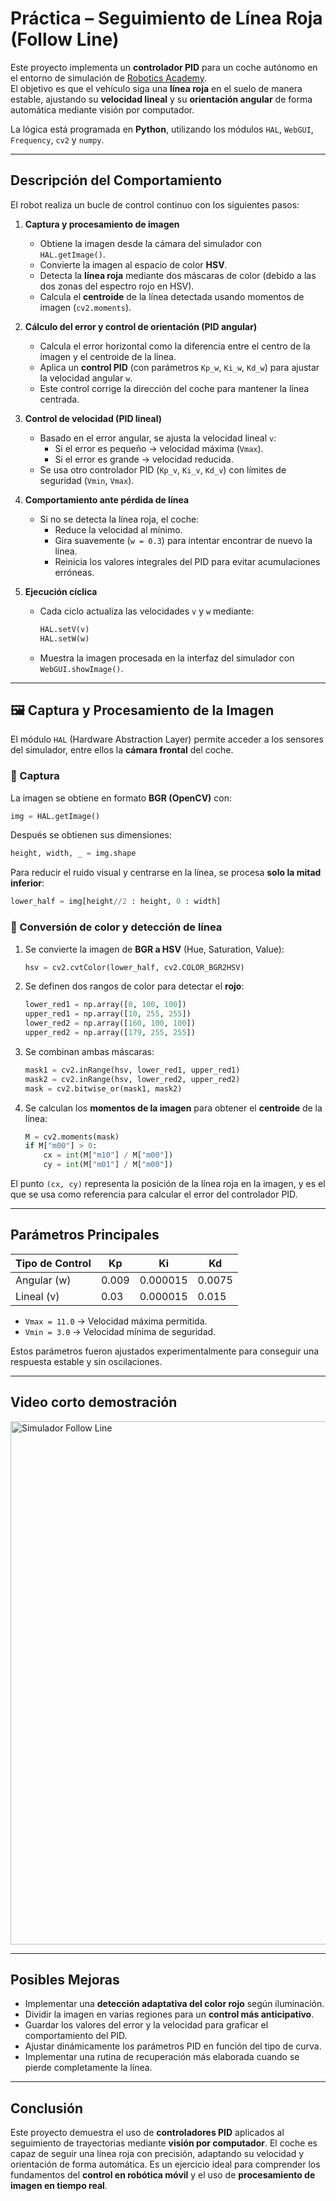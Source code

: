 # Práctica – Seguimiento de Línea Roja (Follow Line)

Este proyecto implementa un **controlador PID** para un coche autónomo en el entorno de simulación de [Robotics Academy](https://jderobot.github.io/RoboticsAcademy/exercises/AutonomousCars/follow_line/).  
El objetivo es que el vehículo siga una **línea roja** en el suelo de manera estable, ajustando su **velocidad lineal** y su **orientación angular** de forma automática mediante visión por computador.

La lógica está programada en **Python**, utilizando los módulos `HAL`, `WebGUI`, `Frequency`, `cv2` y `numpy`.

---

## Descripción del Comportamiento

El robot realiza un bucle de control continuo con los siguientes pasos:

1. **Captura y procesamiento de imagen**

   * Obtiene la imagen desde la cámara del simulador con `HAL.getImage()`.
   * Convierte la imagen al espacio de color **HSV**.
   * Detecta la **línea roja** mediante dos máscaras de color (debido a las dos zonas del espectro rojo en HSV).
   * Calcula el **centroide** de la línea detectada usando momentos de imagen (`cv2.moments`).

2. **Cálculo del error y control de orientación (PID angular)**

   * Calcula el error horizontal como la diferencia entre el centro de la imagen y el centroide de la línea.
   * Aplica un **control PID** (con parámetros `Kp_w`, `Ki_w`, `Kd_w`) para ajustar la velocidad angular `w`.
   * Este control corrige la dirección del coche para mantener la línea centrada.

3. **Control de velocidad (PID lineal)**

   * Basado en el error angular, se ajusta la velocidad lineal `v`:
     - Si el error es pequeño → velocidad máxima (`Vmax`).
     - Si el error es grande → velocidad reducida.
   * Se usa otro controlador PID (`Kp_v`, `Ki_v`, `Kd_v`) con límites de seguridad (`Vmin`, `Vmax`).

4. **Comportamiento ante pérdida de línea**

   * Si no se detecta la línea roja, el coche:
     - Reduce la velocidad al mínimo.
     - Gira suavemente (`w = 0.3`) para intentar encontrar de nuevo la línea.
     - Reinicia los valores integrales del PID para evitar acumulaciones erróneas.

5. **Ejecución cíclica**

   * Cada ciclo actualiza las velocidades `v` y `w` mediante:
     ```python
     HAL.setV(v)
     HAL.setW(w)
     ```
   * Muestra la imagen procesada en la interfaz del simulador con `WebGUI.showImage()`.

---

## 🖼️ Captura y Procesamiento de la Imagen

El módulo `HAL` (Hardware Abstraction Layer) permite acceder a los sensores del simulador, entre ellos la **cámara frontal** del coche.

### 🔹 Captura

La imagen se obtiene en formato **BGR (OpenCV)** con:
```python
img = HAL.getImage()
````

Después se obtienen sus dimensiones:

```python
height, width, _ = img.shape
```

Para reducir el ruido visual y centrarse en la línea, se procesa **solo la mitad inferior**:

```python
lower_half = img[height//2 : height, 0 : width]
```

### 🔹 Conversión de color y detección de línea

1. Se convierte la imagen de **BGR a HSV** (Hue, Saturation, Value):

   ```python
   hsv = cv2.cvtColor(lower_half, cv2.COLOR_BGR2HSV)
   ```

2. Se definen dos rangos de color para detectar el **rojo**:

   ```python
   lower_red1 = np.array([0, 100, 100])
   upper_red1 = np.array([10, 255, 255])
   lower_red2 = np.array([160, 100, 100])
   upper_red2 = np.array([179, 255, 255])
   ```

3. Se combinan ambas máscaras:

   ```python
   mask1 = cv2.inRange(hsv, lower_red1, upper_red1)
   mask2 = cv2.inRange(hsv, lower_red2, upper_red2)
   mask = cv2.bitwise_or(mask1, mask2)
   ```

4. Se calculan los **momentos de la imagen** para obtener el **centroide** de la línea:

   ```python
   M = cv2.moments(mask)
   if M["m00"] > 0:
       cx = int(M["m10"] / M["m00"])
       cy = int(M["m01"] / M["m00"])
   ```

El punto `(cx, cy)` representa la posición de la línea roja en la imagen, y es el que se usa como referencia para calcular el error del controlador PID.

---

## Parámetros Principales

| Tipo de Control | Kp    | Ki       | Kd     |
| --------------- | ----- | -------- | ------ |
| Angular (w)     | 0.009 | 0.000015 | 0.0075 |
| Lineal (v)      | 0.03  | 0.000015 | 0.015  |

* `Vmax = 11.0` → Velocidad máxima permitida.
* `Vmin = 3.0` → Velocidad mínima de seguridad.

Estos parámetros fueron ajustados experimentalmente para conseguir una respuesta estable y sin oscilaciones.

---

## Video corto demostración

<a href="https://jderobot.github.io/RoboticsAcademy/exercises/AutonomousCars/follow_line/">
  <img 
    width="1717" 
    height="837" 
    alt="Simulador Follow Line" 
    src="https://jderobot.github.io/RoboticsAcademy/assets/follow_line.png" 
    style="cursor: pointer;"
  />
</a>

---

## Posibles Mejoras

* Implementar una **detección adaptativa del color rojo** según iluminación.
* Dividir la imagen en varias regiones para un **control más anticipativo**.
* Guardar los valores del error y la velocidad para graficar el comportamiento del PID.
* Ajustar dinámicamente los parámetros PID en función del tipo de curva.
* Implementar una rutina de recuperación más elaborada cuando se pierde completamente la línea.

---

## Conclusión

Este proyecto demuestra el uso de **controladores PID** aplicados al seguimiento de trayectorias mediante **visión por computador**.
El coche es capaz de seguir una línea roja con precisión, adaptando su velocidad y orientación de forma automática.
Es un ejercicio ideal para comprender los fundamentos del **control en robótica móvil** y el uso de **procesamiento de imagen en tiempo real**.


